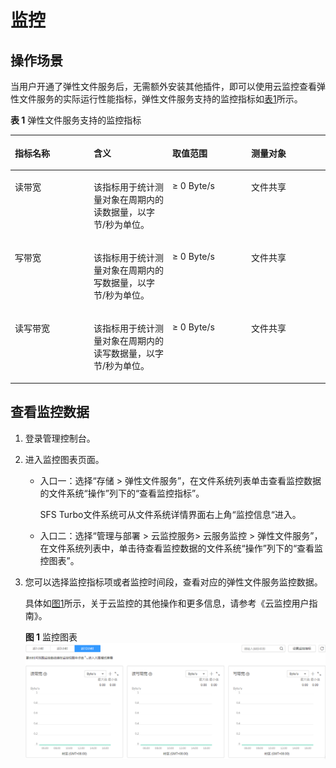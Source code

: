 # 监控<a name="ZH-CN_TOPIC_0115243844"></a>

## 操作场景<a name="section41057935193257"></a>

当用户开通了弹性文件服务后，无需额外安装其他插件，即可以使用云监控查看弹性文件服务的实际运行性能指标，弹性文件服务支持的监控指标如[表1](#table11517193051420)所示。

**表 1**  弹性文件服务支持的监控指标

<a name="table11517193051420"></a>
<table><thead align="left"><tr id="row135208303144"><th class="cellrowborder" valign="top" width="25%" id="mcps1.2.5.1.1"><p id="p19521930131411"><a name="p19521930131411"></a><a name="p19521930131411"></a>指标名称</p>
</th>
<th class="cellrowborder" valign="top" width="25%" id="mcps1.2.5.1.2"><p id="p752113013145"><a name="p752113013145"></a><a name="p752113013145"></a>含义</p>
</th>
<th class="cellrowborder" valign="top" width="25%" id="mcps1.2.5.1.3"><p id="p352253091416"><a name="p352253091416"></a><a name="p352253091416"></a>取值范围</p>
</th>
<th class="cellrowborder" valign="top" width="25%" id="mcps1.2.5.1.4"><p id="p1523130161415"><a name="p1523130161415"></a><a name="p1523130161415"></a>测量对象</p>
</th>
</tr>
</thead>
<tbody><tr id="row9523130191417"><td class="cellrowborder" valign="top" width="25%" headers="mcps1.2.5.1.1 "><p id="p452423081411"><a name="p452423081411"></a><a name="p452423081411"></a>读带宽</p>
</td>
<td class="cellrowborder" valign="top" width="25%" headers="mcps1.2.5.1.2 "><p id="p2525173031419"><a name="p2525173031419"></a><a name="p2525173031419"></a>该指标用于统计测量对象在周期内的读数据量，以字节/秒为单位。</p>
</td>
<td class="cellrowborder" valign="top" width="25%" headers="mcps1.2.5.1.3 "><p id="p952512302144"><a name="p952512302144"></a><a name="p952512302144"></a>≥ 0 Byte/s</p>
</td>
<td class="cellrowborder" valign="top" width="25%" headers="mcps1.2.5.1.4 "><p id="p652613010148"><a name="p652613010148"></a><a name="p652613010148"></a>文件共享</p>
</td>
</tr>
<tr id="row1152683018143"><td class="cellrowborder" valign="top" width="25%" headers="mcps1.2.5.1.1 "><p id="p18527163013142"><a name="p18527163013142"></a><a name="p18527163013142"></a>写带宽</p>
</td>
<td class="cellrowborder" valign="top" width="25%" headers="mcps1.2.5.1.2 "><p id="p135271330121418"><a name="p135271330121418"></a><a name="p135271330121418"></a>该指标用于统计测量对象在周期内的写数据量，以字节/秒为单位。</p>
</td>
<td class="cellrowborder" valign="top" width="25%" headers="mcps1.2.5.1.3 "><p id="p1852815304148"><a name="p1852815304148"></a><a name="p1852815304148"></a>≥ 0 Byte/s</p>
</td>
<td class="cellrowborder" valign="top" width="25%" headers="mcps1.2.5.1.4 "><p id="p852811309147"><a name="p852811309147"></a><a name="p852811309147"></a>文件共享</p>
</td>
</tr>
<tr id="row145291730171417"><td class="cellrowborder" valign="top" width="25%" headers="mcps1.2.5.1.1 "><p id="p145291530141416"><a name="p145291530141416"></a><a name="p145291530141416"></a>读写带宽</p>
</td>
<td class="cellrowborder" valign="top" width="25%" headers="mcps1.2.5.1.2 "><p id="p16529143013141"><a name="p16529143013141"></a><a name="p16529143013141"></a>该指标用于统计测量对象在周期内的读写数据量，以字节/秒为单位。</p>
</td>
<td class="cellrowborder" valign="top" width="25%" headers="mcps1.2.5.1.3 "><p id="p25315308142"><a name="p25315308142"></a><a name="p25315308142"></a>≥ 0 Byte/s</p>
</td>
<td class="cellrowborder" valign="top" width="25%" headers="mcps1.2.5.1.4 "><p id="p12531730141414"><a name="p12531730141414"></a><a name="p12531730141414"></a>文件共享</p>
</td>
</tr>
</tbody>
</table>

## 查看监控数据<a name="section13332751183012"></a>

1.  登录管理控制台。
2.  进入监控图表页面。
    -   入口一：选择“存储 \> 弹性文件服务”，在文件系统列表单击查看监控数据的文件系统“操作”列下的“查看监控指标”。

        SFS Turbo文件系统可从文件系统详情界面右上角“监控信息“进入。

    -   入口二：选择“管理与部署 \> 云监控服务\> 云服务监控 \> 弹性文件服务”，在文件系统列表中，单击待查看监控数据的文件系统“操作”列下的“查看监控图表”。

3.  您可以选择监控指标项或者监控时间段，查看对应的弹性文件服务监控数据。

    具体如[图1](#fig54609244195032)所示，关于云监控的其他操作和更多信息，请参考《云监控用户指南》。

    **图 1**  监控图表<a name="fig54609244195032"></a>  
    ![](figures/监控图表.png "监控图表")


